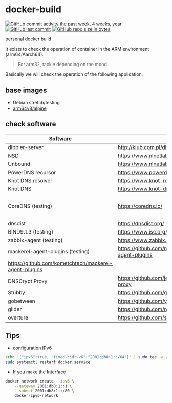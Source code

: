 # docker-build

[![GitHub commit activity the past week, 4 weeks, year](https://img.shields.io/github/commit-activity/y/eslint/eslint.svg)](https://github.com/kometchtech/docker-build/commits/master)
[![GitHub last commit](https://img.shields.io/github/last-commit/google/skia.svg)](https://github.com/kometchtech/docker-build/commits/master)
[![GitHub repo size in bytes](https://img.shields.io/github/repo-size/badges/shields.svg)](https://github.com/kometchtech/docker-build)

personal docker build

It exists to check the operation of container in the ARM environment (arm64/Aarch64).
> For arm32, tackle depending on the mood.

Basically we will check the operation of the following application.

## base images

- Debian stretch/testing
- [arm64v8/alpine](https://hub.docker.com/r/arm64v8/alpine/)

## check software

| Software                         | url                                                    | version                                                                                                                                                                                                                                                                                      |
| -------------------------------- | ------------------------------------------------------ | -------------------------------------------------------------------------------------------------------------------------------------------------------------------------------------------------------------------------------------------------------------------------------------------- |
| dibbler-server                   | <http://klub.com.pl/dhcpv6/>                           | [![](https://images.microbadger.com/badges/version/kometchtech/dibbler-server.svg)](https://microbadger.com/images/kometchtech/dibbler-server "Get your own version badge on microbadger.com")                                                                                               |
| NSD                              | <https://www.nlnetlabs.nl/projects/nsd/>               | [![](https://images.microbadger.com/badges/version/kometchtech/nsd.svg)](https://microbadger.com/images/kometchtech/nsd "Get your own version badge on microbadger.com")                                                                                                                     |
| Unbound                          | <https://www.nlnetlabs.nl/projects/unbound/>           | [![](https://images.microbadger.com/badges/version/kometchtech/unbound.svg)](https://microbadger.com/images/kometchtech/unbound "Get your own version badge on microbadger.com")                                                                                                             |
| PowerDNS recursor                | <https://www.powerdns.com/recursor.html>               | [![](https://images.microbadger.com/badges/version/kometchtech/pdns_rec.svg)](https://microbadger.com/images/kometchtech/pdns_rec "Get your own version badge on microbadger.com")                                                                                                           |
| Knot DNS resolver                | <https://www.knot-resolver.cz/>                        | [![](https://images.microbadger.com/badges/version/kometchtech/kresd.svg)](https://microbadger.com/images/kometchtech/kresd "Get your own version badge on microbadger.com")                                                                                                                 |
| Knot DNS                         | <https://www.knot-dns.cz/>                             | [![](https://images.microbadger.com/badges/version/kometchtech/knot.svg)](https://microbadger.com/images/kometchtech/knot "Get your own version badge on microbadger.com")                                                                                                                   |
| CoreDNS (testing)                | <https://coredns.io/>                                  | Currently the Docker image is released from CoreDNS.io formula. <https://hub.docker.com/r/coredns/coredns/> [![](https://images.microbadger.com/badges/version/kometchtech/coredns.svg)](https://microbadger.com/images/kometchtech/coredns "Get your own version badge on microbadger.com") |
| dnsdist                          | <https://dnsdist.org/>                                 | [![](https://images.microbadger.com/badges/version/kometchtech/dnsdist.svg)](https://microbadger.com/images/kometchtech/dnsdist "Get your own version badge on microbadger.com")                                                                                                             |
| BIND9.13 (testing)               | <https://www.isc.org/downloads/bind/>                  | [![](https://images.microbadger.com/badges/version/kometchtech/bind.svg)](https://microbadger.com/images/kometchtech/bind "Get your own version badge on microbadger.com")                                                                                                                   |
| zabbix-agent (testing)           | <https://www.zabbix.com/>                              | [![](https://images.microbadger.com/badges/version/kometchtech/zabbix-agent.svg)](https://microbadger.com/images/kometchtech/zabbix-agent "Get your own version badge on microbadger.com") |
| mackerel-agent-plugins (testing) | <https://github.com/mackerelio/mackerel-agent-plugins> |made a deb package for armhf / arm64.
<https://github.com/kometchtech/mackerel-agent-plugins>|
| DNSCrypt Proxy                   | <https://github.com/jedisct1/dnscrypt-proxy>           | [![](https://images.microbadger.com/badges/version/kometchtech/dnscrypt-proxy.svg)](https://microbadger.com/images/kometchtech/dnscrypt-proxy "Get your own version badge on microbadger.com")                                                                                               |
| Stubby                           | <https://github.com/getdnsapi/stubby>                  | [![](https://images.microbadger.com/badges/version/kometchtech/stubby.svg)](https://microbadger.com/images/kometchtech/stubby "Get your own version badge on microbadger.com")                                                                                                               |
| gobetween                        | <https://github.com/yyyar/gobetween>                   | [![](https://images.microbadger.com/badges/version/kometchtech/gobetween.svg)](https://microbadger.com/images/kometchtech/gobetween "Get your own version badge on microbadger.com")                                                                                                         |
| glider                           | <https://github.com/nadoo/glider>                      | [![](https://images.microbadger.com/badges/version/kometchtech/glider.svg)](https://microbadger.com/images/kometchtech/glider "Get your own version badge on microbadger.com")                                                                                                               |
| overture | <https://github.com/shawn1m/overture> | |

## Tips

- configuration IPv6

```bash
echo '{"ipv6":true, "fixed-cidr-v6":"2001:db8:1::/64"}' | sudo tee -a /etc/docker/daemon.json
sudo systemctl restart docker.service
```

- If you make the Interface

```bash
docker network create --ipv6 \
    --gateway 2001:db8:1::1 \
    --subnet 2001:db8:1::/80 \
    docker-ipv6-network
```

